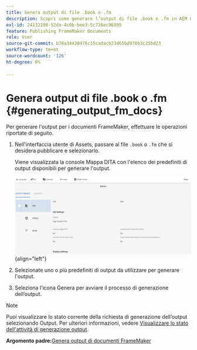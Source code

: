 ```yaml
---
title: Genera output di file .book o .fm
description: Scopri come generare l’output di file .book o .fm in AEM Guides.
exl-id: 24132198-52da-4c0b-bee3-5c728ec96995
feature: Publishing FrameMaker Documents
role: User
source-git-commit: b78a34430476c15cadacb23d65bd978b3c25bd23
workflow-type: tm+mt
source-wordcount: '126'
ht-degree: 0%

---
```


# Genera output di file .book o .fm {#generating_output_fm_docs}

Per generare l&#39;output per i documenti FrameMaker, effettuare le operazioni riportate di seguito.

1. Nell&#39;interfaccia utente di Assets, passare al file `.book` o `.fm` che si desidera pubblicare e selezionarlo.

   Viene visualizzata la console Mappa DITA con l&#39;elenco dei predefiniti di output disponibili per generare l&#39;output.

   ![](images/publish-fm-doc.png){align="left"}

1. Selezionate uno o più predefiniti di output da utilizzare per generare l&#39;output.

1. Seleziona l’icona Genera per avviare il processo di generazione dell’output.


>[!NOTE]
>
> Puoi visualizzare lo stato corrente della richiesta di generazione dell’output selezionando Output. Per ulteriori informazioni, vedere [Visualizzare lo stato dell&#39;attività di generazione output](fm-output-view-status.md).

**Argomento padre:**&#x200B;[&#x200B; Genera output di documenti FrameMaker](fm-output-generatation.md)
